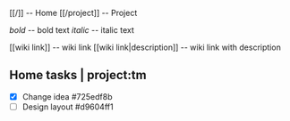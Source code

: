 [[/]] -- Home
[[/project]] -- Project

*bold* -- bold text
_italic_ -- italic text

[[wiki link]] -- wiki link
[[wiki link|description]] -- wiki link with description

## Home tasks | project:tm
* [X] Change idea  #725edf8b
* [ ] Design layout  #d9604ff1

